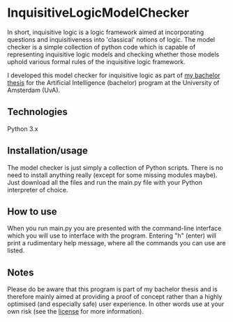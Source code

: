 # InquisitiveLogicModelChecker

In short, inquisitive logic is a logic framework aimed at incorporating questions and inquisitiveness into 'classical' notions of logic. The model checker is a simple collection of python code which is capable of representing inquisitive logic models and checking whether those models uphold various formal rules of the inquisitive logic framework.

I developed this model checker for inquisitive logic as part of [my bachelor thesis](https://scripties.uba.uva.nl/search?id=720324) for the Artificial Intelligence (bachelor) program at the University of Amsterdam (UvA).

## Technologies
Python 3.x

## Installation/usage
The model checker is just simply a collection of Python scripts. There is no need to install anything really (except for some missing modules maybe). Just download all the files and run the main.py file with your Python interpreter of choice.

## How to use
When you run main.py you are presented with the command-line interface which you will use to interface with the program. Entering "h" (enter) will print a rudimentary help message, where all the commands you can use are listed.

## Notes
Please do be aware that this program is part of my bachelor thesis and is therefore mainly aimed at providing a proof of concept rather than a highly optimised (and especially safe) user experience. In other words use at your own risk (see the [license](../main/LICENSE) for more information).

